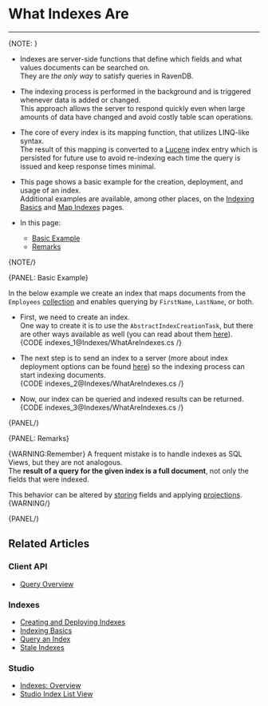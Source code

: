 # What Indexes Are
---

{NOTE: }

* Indexes are server-side functions that define which fields and what values documents can be searched on.  
  They are _the only way_ to satisfy queries in RavenDB.  

* The indexing process is performed in the background and is triggered whenever data is added or changed.  
  This approach allows the server to respond quickly even when large amounts of data have changed and avoid 
  costly table scan operations.  

* The core of every index is its mapping function, that utilizes LINQ-like syntax.  
  The result of this mapping is converted to a [Lucene](http://lucene.apache.org/) index entry 
  which is persisted for future use to avoid re-indexing each time the query is issued and keep 
  response times minimal.

* This page shows a basic example for the creation, deployment, and usage of an index.  
  Additional examples are available, among other places, on the [Indexing Basics](../indexes/indexing-basics) 
  and [Map Indexes](../indexes/map-indexes) pages.  

* In this page:
   * [Basic Example](../indexes/what-are-indexes#basic-example)
   * [Remarks](../indexes/what-are-indexes#remarks)

{NOTE/}

{PANEL: Basic Example}

In the below example we create an index that maps documents from the `Employees` 
[collection](../client-api/faq/what-is-a-collection) and enables querying by `FirstName`, 
`LastName`, or both.

- First, we need to create an index.  
  One way to create it is to use the `AbstractIndexCreationTask`, but there are other ways 
  available as well (you can read about them [here](../indexes/creating-and-deploying)).  
  {CODE indexes_1@Indexes/WhatAreIndexes.cs /}

- The next step is to send an index to a server (more about index deployment options can 
  be found [here](../indexes/creating-and-deploying)) so the indexing process can start indexing documents.  
  {CODE indexes_2@Indexes/WhatAreIndexes.cs /}

- Now, our index can be queried and indexed results can be returned.  
  {CODE indexes_3@Indexes/WhatAreIndexes.cs /}

{PANEL/}

{PANEL: Remarks}

{WARNING:Remember}
A frequent mistake is to handle indexes as SQL Views, but they are not analogous.  
The **result of a query for the given index is a full document**, not only the fields 
that were indexed. 

This behavior can be altered by [storing](../indexes/storing-data-in-index) fields 
and applying [projections](../indexes/querying/projections).  
{WARNING/}

{PANEL/}

## Related Articles

### Client API

- [Query Overview](../client-api/session/querying/how-to-query)

### Indexes

- [Creating and Deploying Indexes](../indexes/creating-and-deploying)
- [Indexing Basics](../indexes/indexing-basics)
- [Query an Index](../indexes/querying/query-index)
- [Stale Indexes](../indexes/stale-indexes)

### Studio

- [Indexes: Overview](../studio/database/indexes/indexes-overview#indexes-overview)
- [Studio Index List View](../studio/database/indexes/indexes-list-view)
